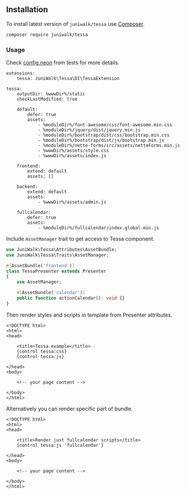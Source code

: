 ## Installation

To install latest version of `juniwalk/tessa` use [Composer](https://getcomposer.org).

```bash
composer require juniwalk/tessa
```


### Usage

Check [config.neon](tests/config.neon) from tests for more details.

```neon
extensions:
	tessa: JuniWalk\Tessa\DI\TessaExtension

tessa:
	outputDir: %wwwDir%/static
	checkLastModified: true

	default:
		defer: true
		assets:
			- %moduleDir%/font-awesome/css/font-awesome.min.css
			- %moduleDir%/jquery/dist/jquery.min.js
			- %moduleDir%/bootstrap/dist/css/bootstrap.min.css
			- %moduleDir%/bootstrap/dist/js/bootstrap.min.js
			- %moduleDir%/nette-forms/src/assets/netteForms.min.js
			- %wwwDir%/assets/style.css
			- %wwwDir%/assets/index.js

	frontend:
		extend: default
		assets: []

	backend:
		extend: default
		assets:
			- %wwwDir%/assets/admin.js

	fullcalendar:
		defer: true
		assets:
			- %moduleDir%/fullcalendar/index.global.min.js
```

Include `AssetManager` trait to get access to Tessa component.

```php
use JuniWalk\Tessa\Attributes\AssetBundle;
use JuniWalk\Tessa\Traits\AssetManager;

#[AssetBundle('frontend')]
class TessaPresenter extends Presenter
{
	use AssetManager;

	#[AssetBundle('calendar')]
	public function actionCalendar(): void {}
}
```

Then render styles and scripts in template from Presenter attributes.

```latte
<!DOCTYPE html>
<html>
<head>

	<title>Tessa example</title>
	{control tessa:css}
	{control tessa:js}

</head>
<body>

	<!-- your page content -->

</body>
</html>
```

Alternatively you can render specific part of bundle.

```latte
<!DOCTYPE html>
<html>
<head>

	<title>Render just fullcalendar scripts</title>
	{control tessa:js 'fullcalendar'}

</head>
<body>

	<!-- your page content -->

</body>
</html>
```

